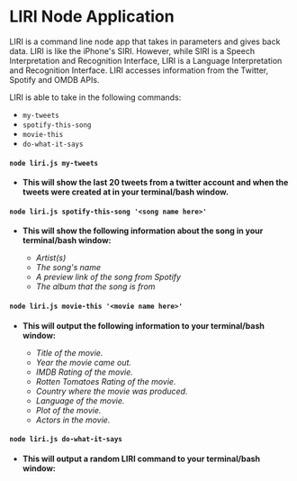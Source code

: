 # LIRI Node Application
LIRI is a command line node app that takes in parameters and gives back data. LIRI is like the iPhone's SIRI. However, while SIRI is a Speech Interpretation and Recognition Interface, LIRI is a Language Interpretation and Recognition Interface. LIRI accesses information from the Twitter, Spotify and OMDB APIs.

LIRI is able to take in the following commands:
* `my-tweets`
* `spotify-this-song`
* `movie-this`
* `do-what-it-says`


#### `node liri.js my-tweets`

* __This will show the last 20 tweets from a twitter account and when the tweets were created at in your terminal/bash window.__


#### `node liri.js spotify-this-song '<song name here>'`

* __This will show the following information about the song in your terminal/bash window:__

    * _Artist(s)_
    * _The song's name_
    * _A preview link of the song from Spotify_
    * _The album that the song is from_


#### `node liri.js movie-this '<movie name here>'`

* __This will output the following information to your terminal/bash window:__

    * _Title of the movie._
    * _Year the movie came out._
    * _IMDB Rating of the movie._
    * _Rotten Tomatoes Rating of the movie._
    * _Country where the movie was produced._
    * _Language of the movie._
    * _Plot of the movie._
    * _Actors in the movie._

#### `node liri.js do-what-it-says`

* __This will output a random LIRI command to your terminal/bash window:__